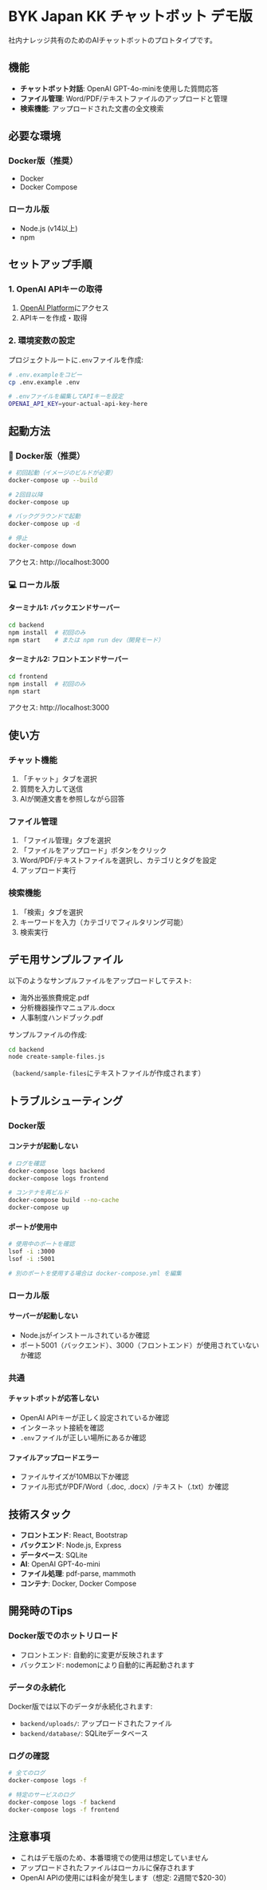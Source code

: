 # BYK Japan KK チャットボット デモ版

社内ナレッジ共有のためのAIチャットボットのプロトタイプです。

## 機能

- **チャットボット対話**: OpenAI GPT-4o-miniを使用した質問応答
- **ファイル管理**: Word/PDF/テキストファイルのアップロードと管理
- **検索機能**: アップロードされた文書の全文検索

## 必要な環境

### Docker版（推奨）
- Docker
- Docker Compose

### ローカル版
- Node.js (v14以上)
- npm

## セットアップ手順

### 1. OpenAI APIキーの取得

1. [OpenAI Platform](https://platform.openai.com/)にアクセス
2. APIキーを作成・取得

### 2. 環境変数の設定

プロジェクトルートに`.env`ファイルを作成:

```bash
# .env.exampleをコピー
cp .env.example .env

# .envファイルを編集してAPIキーを設定
OPENAI_API_KEY=your-actual-api-key-here
```

## 起動方法

### 🐳 Docker版（推奨）

```bash
# 初回起動（イメージのビルドが必要）
docker-compose up --build

# 2回目以降
docker-compose up

# バックグラウンドで起動
docker-compose up -d

# 停止
docker-compose down
```

アクセス: http://localhost:3000

### 💻 ローカル版

#### ターミナル1: バックエンドサーバー
```bash
cd backend
npm install  # 初回のみ
npm start    # または npm run dev（開発モード）
```

#### ターミナル2: フロントエンドサーバー
```bash
cd frontend
npm install  # 初回のみ
npm start
```

アクセス: http://localhost:3000

## 使い方

### チャット機能
1. 「チャット」タブを選択
2. 質問を入力して送信
3. AIが関連文書を参照しながら回答

### ファイル管理
1. 「ファイル管理」タブを選択
2. 「ファイルをアップロード」ボタンをクリック
3. Word/PDF/テキストファイルを選択し、カテゴリとタグを設定
4. アップロード実行

### 検索機能
1. 「検索」タブを選択
2. キーワードを入力（カテゴリでフィルタリング可能）
3. 検索実行

## デモ用サンプルファイル

以下のようなサンプルファイルをアップロードしてテスト:
- 海外出張旅費規定.pdf
- 分析機器操作マニュアル.docx
- 人事制度ハンドブック.pdf

サンプルファイルの作成:
```bash
cd backend
node create-sample-files.js
```
（`backend/sample-files`にテキストファイルが作成されます）

## トラブルシューティング

### Docker版

#### コンテナが起動しない
```bash
# ログを確認
docker-compose logs backend
docker-compose logs frontend

# コンテナを再ビルド
docker-compose build --no-cache
docker-compose up
```

#### ポートが使用中
```bash
# 使用中のポートを確認
lsof -i :3000
lsof -i :5001

# 別のポートを使用する場合は docker-compose.yml を編集
```

### ローカル版

#### サーバーが起動しない
- Node.jsがインストールされているか確認
- ポート5001（バックエンド）、3000（フロントエンド）が使用されていないか確認

### 共通

#### チャットボットが応答しない
- OpenAI APIキーが正しく設定されているか確認
- インターネット接続を確認
- `.env`ファイルが正しい場所にあるか確認

#### ファイルアップロードエラー
- ファイルサイズが10MB以下か確認
- ファイル形式がPDF/Word（.doc, .docx）/テキスト（.txt）か確認

## 技術スタック

- **フロントエンド**: React, Bootstrap
- **バックエンド**: Node.js, Express
- **データベース**: SQLite
- **AI**: OpenAI GPT-4o-mini
- **ファイル処理**: pdf-parse, mammoth
- **コンテナ**: Docker, Docker Compose

## 開発時のTips

### Docker版でのホットリロード
- フロントエンド: 自動的に変更が反映されます
- バックエンド: nodemonにより自動的に再起動されます

### データの永続化
Docker版では以下のデータが永続化されます:
- `backend/uploads/`: アップロードされたファイル
- `backend/database/`: SQLiteデータベース

### ログの確認
```bash
# 全てのログ
docker-compose logs -f

# 特定のサービスのログ
docker-compose logs -f backend
docker-compose logs -f frontend
```

## 注意事項

- これはデモ版のため、本番環境での使用は想定していません
- アップロードされたファイルはローカルに保存されます
- OpenAI APIの使用には料金が発生します（想定: 2週間で$20-30） 